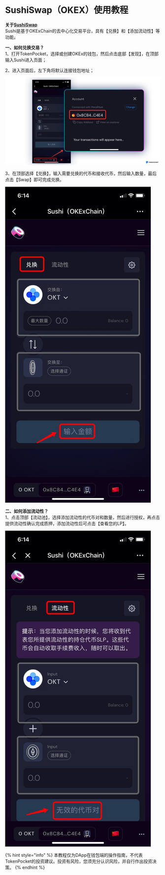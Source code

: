 # SushiSwap（OKEX）使用教程

**关于**[**SushiSwap**](https://sushi.com/)\
Sushi是基于OKExChain的去中心化交易平台，具有【兑换】和【添加流动性】等功能。

**一、如何兑换交易？**\
1、打开TokenPocket，选择或创建OKEx的钱包，然后点击底部【发现】，在顶部输入Sushi进入页面；

2、进入页面后，左下角将默认连接钱包地址；

![](../../.gitbook/assets/sushi01.png)

3、在顶部选择【兑换】，输入需要兑换的代币和接收代币，然后输入数量，最后点击【Swap】即可完成兑换。

![](../../.gitbook/assets/sushi1.jpg)

**二、如何添加流动性？**\
1、点击顶部【流动池】，选择添加流动性的代币对和数量，然后进行授权，再点击提供流动性确认完成质押，添加流动性后可点击【查看您的LP】。

![](../../.gitbook/assets/sushi2.jpg)

{% hint style="info" %}
本教程仅为DApp在钱包端的操作指南，不代表TokenPocket的投资建议。投资有风险，您须充分认识风险，并自行作出投资决策。
{% endhint %}
